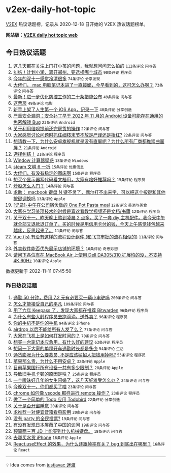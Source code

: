 # v2ex-daily-hot-topic

[V2EX](https://www.v2ex.com/) 热议话题榜，记录从 2020-12-18 日开始的 V2EX 热议话题榜单。

**网站版：[V2EX daily hot topic web](https://boojack.github.io/v2ex-daily-hot-topic-web/)**

## 今日热议话题

<!-- TODAY BEGIN -->

1. [这几天都在关注上门打小孩的问题，我就想问问怎么拍的](https://www.v2ex.com/t/894334) `112条评论` `问与答`
1. [纠结！计划小润，离开郑州，要选择哪个城市](https://www.v2ex.com/t/894413) `90条评论` `程序员`
1. [今年的双十一感觉冷清很多](https://www.v2ex.com/t/894339) `74条评论` `分享发现`
1. [大佬们， mac 电脑笔记本进了一直蟑螂，今早看到的，这可怎么办啊？](https://www.v2ex.com/t/894331) `73条评论` `问与答`
1. [最新！进一步优化防控工作的二十条措施公布](https://www.v2ex.com/t/894482) `49条评论` `问与答`
1. [这票房](https://www.v2ex.com/t/894352) `49条评论` `电影`
1. [新手上架了人生第一个 iOS App，记录一下](https://www.v2ex.com/t/894389) `40条评论` `分享创造`
1. [严重安全漏洞：安全补丁早于 2022 年 11 月的 Android 设备可能存在通用的免密解锁 Bug](https://www.v2ex.com/t/894437) `23条评论` `Android`
1. [关于利用借呗提前还完房贷的操作](https://www.v2ex.com/t/894456) `22条评论` `问与答`
1. [大家感觉讨论问题时抓住细枝末节不放是严谨还是抬杠?](https://www.v2ex.com/t/894416) `22条评论` `问与答`
1. [想请教一下，为什么安卓旗舰机就是没有直屏呢？为什么所有厂商都推崇曲面屏？](https://www.v2ex.com/t/894425) `21条评论` `Android`
1. [选择纠结！](https://www.v2ex.com/t/894390) `21条评论` `程序员`
1. [Window 计算器疑惑](https://www.v2ex.com/t/894432) `18条评论` `Windows`
1. [steam 文明 6 一折](https://www.v2ex.com/t/894465) `15条评论` `优惠信息`
1. [大佬们，有没有稳定的图床啊](https://www.v2ex.com/t/894424) `15条评论` `程序员`
1. [想买个显示器写代码看文档用，大家有啥好推荐吗？](https://www.v2ex.com/t/894342) `15条评论` `程序员`
1. [炒股怎么入门？](https://www.v2ex.com/t/894399) `14条评论` `问与答`
1. [求助： macbook 键盘 N 键不灵了，偶尔打不出来字，可以把这个按键和其他按键调换吗](https://www.v2ex.com/t/894479) `13条评论` `Apple`
1. [[记录]-中午在公司宿舍做的 One Pot Pasta meal](https://www.v2ex.com/t/894474) `12条评论` `美酒与美食`
1. [大家在学习某项技术的时候是喜欢看教学视频还是文档/书籍](https://www.v2ex.com/t/894381) `12条评论` `程序员`
1. [关于双十一，昨天晚上熬到凌晨 2 点多，买了一套 diy 主机配件。我今天中午就全部又退款退订单了，买的时候是用信用卡付的钱，今天上午感觉钱包越来越疼，反思起来了。](https://www.v2ex.com/t/894455) `11条评论` `问与答`
1. [Vue (js) 有没有这样的流程设计组件 (和飞书审批的流程相似的)](https://www.v2ex.com/t/894326) `11条评论` `问与答`
1. [外卖软件能否优先展示店铺的环境？](https://www.v2ex.com/t/894438) `10条评论` `奇思妙想`
1. [请问下各位有在 MacBook Air 上使用 Dell DA305/310 扩展坞的没，不支持 4K 60Hz](https://www.v2ex.com/t/894392) `10条评论` `Apple`

数据更新于 2022-11-11 07:45:50

<!-- TODAY END -->

### 昨日热议话题

<!-- YESTERDAY BEGIN -->

1. [通勤 50 分钟，费用 7.2 元有必要买一辆小电驴吗](https://www.v2ex.com/t/894028) `200条评论` `问与答`
1. [怎么才能接受自己的平凡](https://www.v2ex.com/t/894016) `109条评论` `问与答`
1. [用了六年 Keepass 了，发现大家都在推荐 Bitwarden](https://www.v2ex.com/t/894022) `96条评论` `程序员`
1. [为什么有些大龄程序员去跑滴滴，送外卖？](https://www.v2ex.com/t/894161) `96条评论` `程序员`
1. [你的手机不是你的手机](https://www.v2ex.com/t/894105) `94条评论` `iPhone`
1. [airdrop 以后不能给所有人发了么？](https://www.v2ex.com/t/894044) `77条评论` `问与答`
1. [大家在飞机上是如何打发时间的？](https://www.v2ex.com/t/894050) `70条评论` `问与答`
1. [想买一台笔记本应急用，有什么好的建议](https://www.v2ex.com/t/894036) `63条评论` `程序员`
1. [想问一下大家的单程开车通勤时长都是多少](https://www.v2ex.com/t/894152) `54条评论` `生活`
1. [通货膨胀为什么要裁员, 不是应该猛招人把钱用掉吗?](https://www.v2ex.com/t/894092) `53条评论` `程序员`
1. [苹果那么贵，为什么不用安卓？](https://www.v2ex.com/t/894244) `32条评论` `Apple`
1. [目前苹果国行所有设备一共有多少限制？](https://www.v2ex.com/t/894249) `28条评论` `Apple`
1. [导致旧手机卡顿的原因是啥？](https://www.v2ex.com/t/894264) `25条评论` `程序员`
1. [一个暧昧好几年的女生闪婚了，这几天好难受怎么办？](https://www.v2ex.com/t/894201) `24条评论` `问与答`
1. [今晚双十一，你们都买了啥](https://www.v2ex.com/t/894263) `23条评论` `问与答`
1. [chrome 如何像 vscode 那样进行 remote 操作？](https://www.v2ex.com/t/894193) `23条评论` `程序员`
1. [做了一个简单的 Todo 应用,Todobird](https://www.v2ex.com/t/894096) `22条评论` `分享创造`
1. [关于是否开窗睡觉](https://www.v2ex.com/t/894061) `20条评论` `问与答`
1. [求推荐一对便宜音箱看电影用](https://www.v2ex.com/t/894054) `20条评论` `问与答`
1. [没有 party 的全民投票?](https://www.v2ex.com/t/894229) `19条评论` `问与答`
1. [有没有发现日本屏蔽了中国的访问](https://www.v2ex.com/t/894100) `19条评论` `问与答`
1. [预算两三百 JD 上能买到什么机械键盘。](https://www.v2ex.com/t/894221) `18条评论` `问与答`
1. [去哪买水货 iPhone](https://www.v2ex.com/t/894112) `16条评论` `Apple`
1. [React.useEffect 的效果，为什么还跟帧率有关？ bug 到底出在哪里？](https://www.v2ex.com/t/894109) `16条评论` `React`

<!-- YESTERDAY END -->

---

💡 Idea comes from [justjavac 迷渡](https://github.com/justjavac/)
